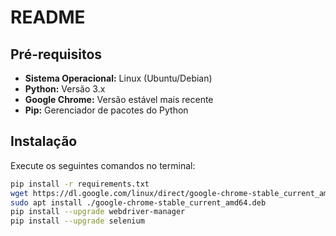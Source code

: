 # README

## Pré-requisitos

- **Sistema Operacional:** Linux (Ubuntu/Debian)
- **Python:** Versão 3.x
- **Google Chrome:** Versão estável mais recente
- **Pip:** Gerenciador de pacotes do Python

## Instalação

Execute os seguintes comandos no terminal:

```bash
pip install -r requirements.txt
wget https://dl.google.com/linux/direct/google-chrome-stable_current_amd64.deb
sudo apt install ./google-chrome-stable_current_amd64.deb
pip install --upgrade webdriver-manager
pip install --upgrade selenium
```
